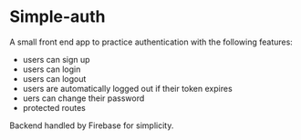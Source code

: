 # Simple-auth

A small front end app to practice authentication with the following features:
- users can sign up
- users can login
- users can logout
- users are automatically logged out if their token expires
- uers can change their password
- protected routes

Backend handled by Firebase for simplicity. 